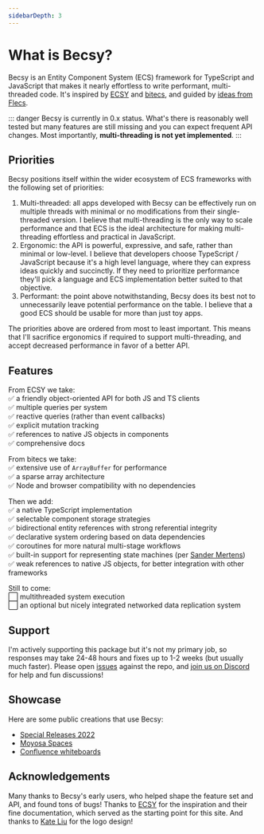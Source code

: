 ```yaml
---
sidebarDepth: 3
---
```


# What is Becsy?

Becsy is an Entity Component System (ECS) framework for TypeScript and JavaScript that makes it nearly effortless to write performant, multi-threaded code.  It's inspired by [ECSY](https://github.com/ecsyjs/ecsy) and [bitecs](https://github.com/NateTheGreatt/bitECS), and guided by [ideas from Flecs](https://ajmmertens.medium.com/why-vanilla-ecs-is-not-enough-d7ed4e3bebe5).


::: danger
Becsy is currently in 0.x status.  What's there is reasonably well tested but many features are still missing and you can expect frequent API changes.  Most importantly, **multi-threading is not yet implemented**.
:::

## Priorities

Becsy positions itself within the wider ecosystem of ECS frameworks with the following set of priorities:
1. Multi-threaded: all apps developed with Becsy can be effectively run on multiple threads with minimal or no modifications from their single-threaded version.  I believe that multi-threading is the only way to scale performance and that ECS is the ideal architecture for making multi-threading effortless and practical in JavaScript.
2. Ergonomic: the API is powerful, expressive, and safe, rather than minimal or low-level.  I believe that developers choose TypeScript / JavaScript because it's a high level language, where they can express ideas quickly and succinctly.  If they need to prioritize performance they'll pick a language and ECS implementation better suited to that objective.
3. Performant: the point above notwithstanding, Becsy does its best not to unnecessarily leave potential performance on the table.  I believe that a good ECS should be usable for more than just toy apps.

The priorities above are ordered from most to least important.  This means that I'll sacrifice ergonomics if required to support multi-threading, and accept decreased performance in favor of a better API.

## Features

From ECSY we take:<br>
:white_check_mark: a friendly object-oriented API for both JS and TS clients<br>
:white_check_mark: multiple queries per system<br>
:white_check_mark: reactive queries (rather than event callbacks)<br>
:white_check_mark: explicit mutation tracking<br>
:white_check_mark: references to native JS objects in components<br>
:white_check_mark: comprehensive docs<br>

From bitecs we take:<br>
:white_check_mark: extensive use of `ArrayBuffer` for performance<br>
:white_check_mark: a sparse array architecture<br>
:white_check_mark: Node and browser compatibility with no dependencies<br>

Then we add:<br>
:white_check_mark: a native TypeScript implementation<br>
:white_check_mark: selectable component storage strategies<br>
:white_check_mark: bidirectional entity references with strong referential integrity<br>
:white_check_mark: declarative system ordering based on data dependencies<br>
:white_check_mark: coroutines for more natural multi-stage workflows<br>
:white_check_mark: built-in support for representing state machines (per [Sander Mertens](https://ajmmertens.medium.com/why-storing-state-machines-in-ecs-is-a-bad-idea-742de7a18e59))<br>
:white_check_mark: weak references to native JS objects, for better integration with other frameworks<br>

Still to come:<br>
:white_large_square: multithreaded system execution<br>
:white_large_square: an optional but nicely integrated networked data replication system<br>

## Support

I'm actively supporting this package but it's not my primary job, so responses may take 24-48 hours and fixes up to 1-2 weeks (but usually much faster). Please open [issues](https://github.com/lastolivegames/becsy/issues) against the repo, and [join us on Discord](https://discord.gg/X72ct6hZSr) for help and fun discussions!

## Showcase

Here are some public creations that use Becsy:
- [Special Releases 2022](https://www.special-releases.com/)
- [Moyosa Spaces](https://moyosaspaces.com/)
- [Confluence whiteboards](https://www.atlassian.com/software/confluence/whiteboards)

## Acknowledgements

Many thanks to Becsy's early users, who helped shape the feature set and API, and found tons of bugs!  Thanks to [ECSY](https://github.com/ecsyjs/ecsy) for the inspiration and their fine documentation, which served as the starting point for this site.  And thanks to [Kate Liu](https://www.instagram.com/lemonikate/) for the logo design!
